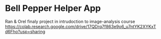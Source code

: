 # Bell Pepper Helper App
Ran & Orel finaly project in intrudoction to image-analysis course
https://colab.research.google.com/drive/17QDrq7f863e9o6_u7ntYK2XYKxTd6Fho?usp=sharing
